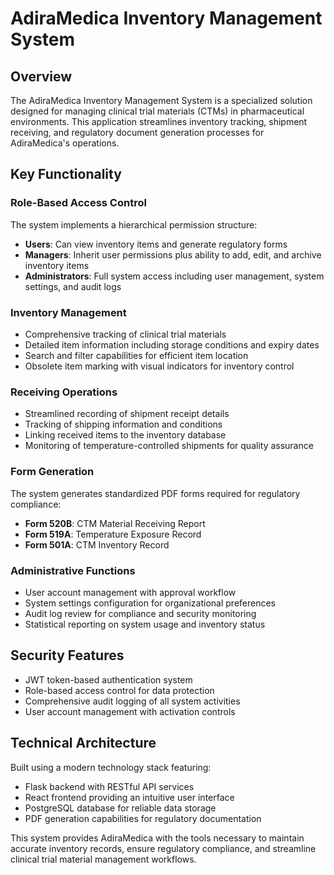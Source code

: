 # AdiraMedica Inventory Management System

## Overview

The AdiraMedica Inventory Management System is a specialized solution designed for managing clinical trial materials (CTMs) in pharmaceutical environments. This application streamlines inventory tracking, shipment receiving, and regulatory document generation processes for AdiraMedica's operations.

## Key Functionality

### Role-Based Access Control

The system implements a hierarchical permission structure:

- **Users**: Can view inventory items and generate regulatory forms
- **Managers**: Inherit user permissions plus ability to add, edit, and archive inventory items
- **Administrators**: Full system access including user management, system settings, and audit logs

### Inventory Management

- Comprehensive tracking of clinical trial materials
- Detailed item information including storage conditions and expiry dates
- Search and filter capabilities for efficient item location
- Obsolete item marking with visual indicators for inventory control

### Receiving Operations

- Streamlined recording of shipment receipt details
- Tracking of shipping information and conditions
- Linking received items to the inventory database
- Monitoring of temperature-controlled shipments for quality assurance

### Form Generation

The system generates standardized PDF forms required for regulatory compliance:
- **Form 520B**: CTM Material Receiving Report
- **Form 519A**: Temperature Exposure Record
- **Form 501A**: CTM Inventory Record

### Administrative Functions

- User account management with approval workflow
- System settings configuration for organizational preferences
- Audit log review for compliance and security monitoring
- Statistical reporting on system usage and inventory status

## Security Features

- JWT token-based authentication system
- Role-based access control for data protection
- Comprehensive audit logging of all system activities
- User account management with activation controls

## Technical Architecture

Built using a modern technology stack featuring:
- Flask backend with RESTful API services
- React frontend providing an intuitive user interface
- PostgreSQL database for reliable data storage
- PDF generation capabilities for regulatory documentation

This system provides AdiraMedica with the tools necessary to maintain accurate inventory records, ensure regulatory compliance, and streamline clinical trial material management workflows.